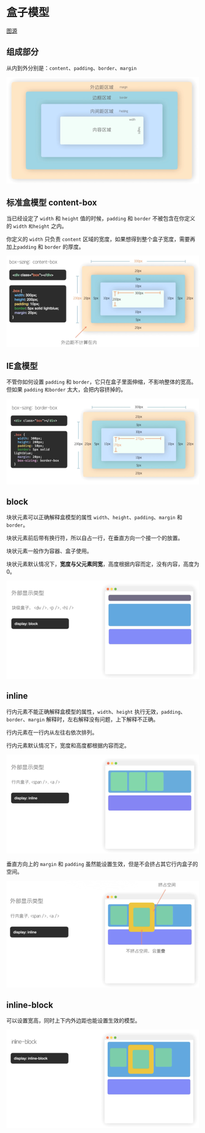 # 盒子模型

[图源](https://www.bilibili.com/video/BV13V411z7do)

## 组成部分

从内到外分别是：`content`、`padding`、`border`、`margin`

![](./image/2021-08-16-10-26-13.png)

## 标准盒模型 content-box

当已经设定了 `width` 和 `height` 值的时候，`padding` 和 `border` 不被包含在你定义的 `width` `和height` 之内。

你定义的 `width` 只负责 `content` 区域的宽度，如果想得到整个盒子宽度，需要再加上`padding` 和 `border` 的厚度。

![](./image/2021-08-16-10-25-25.png)

## IE盒模型

不管你如何设置 `padding` 和 `border`，它只在盒子里面伸缩，不影响整体的宽高。但如果 `padding` `和border` 太大，会把内容挤掉的。

![](./image/2021-08-16-10-41-21.png)

## block

块状元素可以正确解释盒模型的属性 `width`、`height`、`padding`、`margin` 和 `border`。

块状元素前后带有换行符，所以自占一行，在垂直方向一个接一个的放置。

块状元素一般作为容器、盒子使用。

块状元素默认情况下，**宽度与父元素同宽**，高度根据内容而定，没有内容，高度为0。


![](./image/2021-08-16-10-43-11.png)

## inline

行内元素不能正确解释盒模型的属性，`width`、`height` 执行无效，`padding`、`border`、`margin` 解释时，左右解释没有问题，上下解释不正确。

行内元素在一行内从左往右依次排列。

行内元素默认情况下，宽度和高度都根据内容而定。

![](./image/2021-08-16-10-48-58.png)

垂直方向上的 `margin` 和 `padding` 虽然能设置生效，但是不会挤占其它行内盒子的空间。

![](./image/2021-08-16-10-50-07.png)

## inline-block

可以设置宽高，同时上下内外边距也能设置生效的模型。

![](./image/2021-08-16-10-57-33.png)